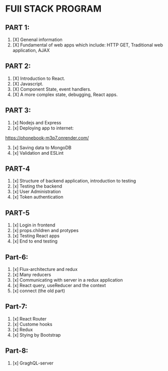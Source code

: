 # FUll STACK PROGRAM 

## PART 1: 
1. [X] Genenal information
2. [X] Fundamental of web apps which include: HTTP GET, Traditional web application, AJAX

## PART 2:

1. [X] Introduction to React. 
2. [X] Javascript. 
3. [X] Component State, event handlers. 
4. [X] A more complex state, debugging, React apps.


## PART 3:
1. [x] Nodejs and Express
2. [x] Deploying app to internet: 

https://phonebook-m3p7.onrender.com/

3. [x] Saving data to MongoDB
4. [x] Validation and ESLint

## PART-4 

1. [x] Structure of backend application, introduction to testing
2. [x] Testing the backend
3. [x] User Administration
4. [x] Token authentication

## PART-5

1. [x] Login in frontend
2. [x] props.children and protypes
3. [x] Testing React apps
4. [x] End to end testing

## Part-6:
1. [x] Flux-architecture and redux
2. [x] Many reducers
3. [x] Communicating with server in a redux application
4. [x]  React query, useReducer  and the context
5. [x]  connect (the old part)

## Part-7:

1. [x] React Router
2. [x] Custome hooks
3. [x] Redux
4. [x] Stying by Bootstrap

## Part-8:

1. [x] GraghQL-server 
